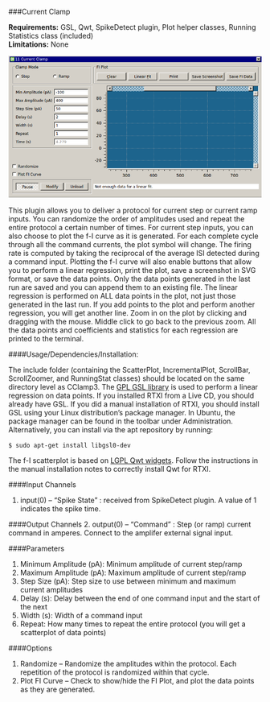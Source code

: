 ###Current Clamp

**Requirements:** GSL, Qwt, SpikeDetect plugin, Plot helper classes, Running Statistics class (included)  
**Limitations:** None  

![Current Clamp GUI](current-clamp.png)

This plugin allows you to deliver a protocol for current step or current ramp inputs. You can randomize the order of amplitudes used and repeat the entire protocol a certain number of times. For current step inputs, you can also choose to plot the f-I curve as it is generated. For each complete cycle through all the command currents, the plot symbol will change. The firing rate is computed by taking the reciprocal of the average ISI detected during a command input. Plotting the f-I curve will also enable buttons that allow you to perform a linear regression, print the plot, save a screenshot in SVG format, or save the data points. Only the data points generated in the last run are saved and you can append them to an existing file. The linear regression is performed on ALL data points in the plot, not just those generated in the last run. If you add points to the plot and perform another regression, you will get another line. Zoom in on the plot by clicking and dragging with the mouse. Middle click to go back to the previous zoom. All the data points and coefficients and statistics for each regression are printed to the terminal.

####Usage/Dependencies/Installation:

The include folder (containing the ScatterPlot, IncrementalPlot, ScrollBar, ScrollZoomer, and RunningStat classes) should be located on the same directory level as CClamp3. The [GPL GSL library](http://www.gnu.org/software/gsl/) is used to perform a linear regression on data points. If you installed RTXI from a Live CD, you should already have GSL. If you did a manual installation of RTXI, you should install GSL using your Linux distribution’s package manager. In Ubuntu, the package manager can be found in the toolbar under Administration. Alternatively, you can install via the apt repository by running:

````
$ sudo apt-get install libgsl0-dev
````

The f-I scatterplot is based on [LGPL Qwt widgets](http://qwt.sourceforge.net/). Follow the instructions in the manual installation notes to correctly install Qwt for RTXI.

####Input Channels
1. input(0) – “Spike State” : received from SpikeDetect plugin. A value of 1 indicates the spike time.

####Output Channels
2. output(0) – “Command” : Step (or ramp) current command in amperes. Connect to the amplifer external signal input.

####Parameters
1. Minimum Amplitude (pA): Minimum amplitude of current step/ramp
2. Maximum Amplitude (pA): Maximum amplitude of current step/ramp
3. Step Size (pA): Step size to use between minimum and maximum current amplitudes
4. Delay (s): Delay between the end of one command input and the start of the next
5. Width (s): Width of a command input
6. Repeat: How many times to repeat the entire protocol (you will get a scatterplot of data points)

####Options
1. Randomize – Randomize the amplitudes within the protocol. Each repetition of the protocol is randomized within that cycle.
2. Plot FI Curve – Check to show/hide the FI Plot, and plot the data points as they are generated.
